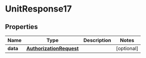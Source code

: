 # UnitResponse17

## Properties
Name | Type | Description | Notes
------------ | ------------- | ------------- | -------------
**data** | [**AuthorizationRequest**](AuthorizationRequest.md) |  |  [optional]
